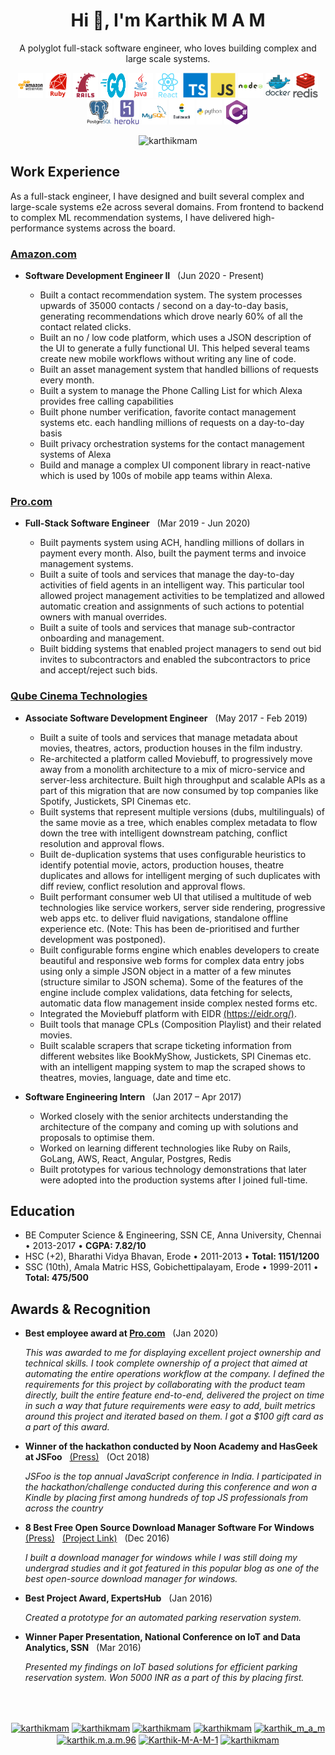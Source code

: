 <h1 align="center"> Hi 👋, I'm Karthik M A M </h1>

<p align="center">A polyglot full-stack software engineer, who loves building complex and large scale systems.</p>

<p align="center">
  <img src="https://raw.githubusercontent.com/KarthikMAM/KarthikMAM/master/icons/skills/aws.svg" alt="aws" width="40" />
  <img src="https://raw.githubusercontent.com/KarthikMAM/KarthikMAM/master/icons/skills/ruby.svg" alt="ruby" width="40" />
  <img src="https://raw.githubusercontent.com/KarthikMAM/KarthikMAM/master/icons/skills/rails.svg" alt="rails" width="40" />
  <img src="https://raw.githubusercontent.com/KarthikMAM/KarthikMAM/master/icons/skills/golang.svg" alt="golang" width="40" height="40" />
  <img src="https://raw.githubusercontent.com/KarthikMAM/KarthikMAM/master/icons/skills/java.svg" alt="java" width="40" />
  <img src="https://raw.githubusercontent.com/KarthikMAM/KarthikMAM/master/icons/skills/react.svg" alt="react" width="40" />
  <img src="https://raw.githubusercontent.com/KarthikMAM/KarthikMAM/master/icons/skills/typescript.svg" alt="typescript" width="40" />
  <img src="https://raw.githubusercontent.com/KarthikMAM/KarthikMAM/master/icons/skills/js.svg" alt="js" width="40" />
  <img src="https://raw.githubusercontent.com/KarthikMAM/KarthikMAM/master/icons/skills/nodejs.svg" alt="nodejs" width="40" />
  <img src="https://raw.githubusercontent.com/KarthikMAM/KarthikMAM/master/icons/skills/docker.svg" alt="docker" width="40" />
  <img src="https://raw.githubusercontent.com/KarthikMAM/KarthikMAM/master/icons/skills/redis.svg" alt="redis" width="40" />
  <img src="https://raw.githubusercontent.com/KarthikMAM/KarthikMAM/master/icons/skills/postgres.svg" alt="postgres" width="40" />
  <img src="https://raw.githubusercontent.com/KarthikMAM/KarthikMAM/master/icons/skills/heroku.svg" alt="heroku" width="40" />
  <img src="https://raw.githubusercontent.com/KarthikMAM/KarthikMAM/master/icons/skills/mysql.svg" alt="mysql" width="40" />
  <img src="https://raw.githubusercontent.com/KarthikMAM/KarthikMAM/master/icons/skills/elastic.svg" alt="elastic" width="40" height="40" />
  <img src="https://raw.githubusercontent.com/KarthikMAM/KarthikMAM/master/icons/skills/python.svg" alt="python" width="40" />
  <img src="https://raw.githubusercontent.com/KarthikMAM/KarthikMAM/master/icons/skills/csharp.svg" alt="csharp" width="40" />
</p>

<p align="center"> <img src="https://komarev.com/ghpvc/?username=karthikmam" alt="karthikmam" /> </p>

<section>
  <h2> Work Experience </h2>
  <p> As a full-stack engineer, I have designed and built several complex and large-scale systems e2e across several domains. From frontend to backend to complex ML recommendation systems, I have delivered high-performance systems across the board.  </p>
  <section>
    <h3> <a href="https://amazon.com">Amazon.com</a> </h3>
    <ul>
      <li>
        <p>
          <b>Software Development Engineer II</b>
          &nbsp;
          (Jun 2020 - Present)
        <ul>
          <li> Built a contact recommendation system. The system processes upwards of 35000 contacts / second on a day-to-day basis, generating recommendations which drove nearly 60% of all the contact related clicks.  </li>
          <li> Built an no / low code platform, which uses a JSON description of the UI to generate a fully functional UI. This helped several teams create new mobile workflows without writing any line of code. </li>
          <li> Built an asset management system that handled billions of requests every month. </li>
          <li> Built a system to manage the Phone Calling List for which Alexa provides free calling capabilities </li>
          <li> Built phone number verification, favorite contact management systems etc. each handling millions of requests on a day-to-day basis  </li>
          <li> Built privacy orchestration systems for the contact management systems of Alexa </li>
          <li> Build and manage a complex UI component library in react-native which is used by 100s of mobile app teams within Alexa. </li>
        </ul>
        </p>
      </li>
  </section>

  <section>
    <h3> <a href="https://pro.com">Pro.com</a> </h3>
    <ul>
      <li>
        <p>
          <b>Full-Stack Software Engineer</b>
          &nbsp;
          (Mar 2019 - Jun 2020)
        </p>
        <ul>
          <li>Built payments system using ACH, handling millions of dollars in payment every month. Also, built the payment terms and invoice management systems.</li>
          <li>Built a suite of tools and services that manage the day-to-day activities of field agents in an intelligent way. This particular tool allowed project management activities to be templatized and allowed automatic creation and assignments of such actions to potential owners with manual overrides.</li>
          <li>Built a suite of tools and services that manage sub-contractor onboarding and management.</li>
          <li>Built bidding systems that enabled project managers to send out bid invites to subcontractors and enabled the subcontractors to price and accept/reject such bids.</li>
        </ul>
      </li>
  </section>

  <section>
    <h3> <a href="https://www.qubecinema.com/">Qube Cinema Technologies</a> </h3>
    <ul>
      <li>
        <p>
          <b>Associate Software Development Engineer</b>
          &nbsp;
          (May 2017 - Feb 2019)
        </p>
        <ul>
          <li>Built a suite of tools and services that manage metadata about movies, theatres, actors, production houses in the film industry.</li>
          <li>Re-architected a platform called Moviebuff, to progressively move away from a monolith architecture to a mix of micro-service and server-less architecture. Built high throughput and scalable APIs as a part of this migration that are now consumed by top companies like Spotify, Justickets, SPI Cinemas etc.</li>
          <li>Built systems that represent multiple versions (dubs, multilinguals) of the same movie as a tree, which enables complex metadata to flow down the tree with intelligent downstream patching, conflict resolution and approval flows.</li>
          <li>Built de-duplication systems that uses configurable heuristics to identify potential movie, actors, production houses, theatre duplicates and allows for intelligent merging of such duplicates with diff review, conflict resolution and approval flows.</li>
          <li>Built performant consumer web UI that utilised a multitude of web technologies like service workers, server side rendering, progressive web apps etc. to deliver fluid navigations, standalone offline experience etc. (Note: This has been de-prioritised and further development was postponed).</li>
          <li>Built configurable forms engine which enables developers to create beautiful and responsive web forms for complex data entry jobs using only a simple JSON object in a matter of a few minutes (structure similar to JSON schema). Some of the features of the engine include complex validations, data fetching for selects, automatic data flow management inside complex nested forms etc.</li>
          <li>Integrated the Moviebuff platform with EIDR <a href="https://eidr.org/">(https://eidr.org/)</a>.</li>
          <li>Built tools that manage CPLs (Composition Playlist) and their related movies.</li>
          <li>Built scalable scrapers that scrape ticketing information from different websites like BookMyShow, Justickets, SPI Cinemas etc. with an intelligent mapping system to map the scraped shows to theatres, movies, language, date and time etc.</li>
        </ul>
      </li>
      <li>
        <p>
          <b>Software Engineering Intern</b>
          &nbsp;
          (Jan 2017 – Apr 2017)
        </p>
        <ul>
          <li>Worked closely with the senior architects understanding the architecture of the company and coming up with solutions and proposals to optimise them.</li>
          <li>Worked on learning different technologies like Ruby on Rails, GoLang, AWS, React, Angular, Postgres, Redis</li>
          <li>Built prototypes for various technology demonstrations that later were adopted into the production systems after I joined full-time.</li>
        </ul>
      </li>
    </ul>
  </section>
</section>

<section>
  <h2>Education</h2>
  <ul>
    <li>BE Computer Science & Engineering, SSN CE, Anna University, Chennai • 2013-2017 • <b>CGPA: 7.82/10</b></li>
    <li>HSC (+2), Bharathi Vidya Bhavan, Erode • 2011-2013 • <b>Total: 1151/1200</b></li>
    <li>SSC (10th), Amala Matric HSS, Gobichettipalayam, Erode • 1999-2011 • <b>Total: 475/500</b></li>
  </ul>
</section>

<section>
  <h2> Awards & Recognition </h2>
  <ul>
    <li>
      <p>
        <b>Best employee award at <a href="https://pro.com">Pro.com</a></b>
        &nbsp;
        (Jan 2020)
      </p>
      <i>
        This was awarded to me for displaying excellent project ownership and technical skills.
        I took complete ownership of a project that aimed at automating the entire operations workflow at the company.
        I defined the requirements for this project by collaborating with the product team directly, built the entire feature end-to-end, delivered the project on time in such a way that future requirements were easy to add, built metrics around this project and iterated based on them.
        I got a $100 gift card as a part of this award.
      </i>
    </li>
    <li>
      <p>
        <b>Winner of the hackathon conducted by Noon Academy and HasGeek at JSFoo</b>
        &nbsp;
        <a href="https://www.linkedin.com/feed/update/urn:li:activity:6461916055148302336/">(Press)</a>
        &nbsp;
        (Oct 2018)
      </p>
      <i>JSFoo is the top annual JavaScript conference in India. I participated in the hackathon/challenge conducted during this conference and won a Kindle by placing first among hundreds of top JS professionals from across the country</i>
    </li>
    <li>
      <p>
        <b>8 Best Free Open Source Download Manager Software For Windows</b>
        &nbsp;
        <a href="https://listoffreeware.com/free-open-source-download-manager-software-windows/">(Press)</a>
        &nbsp;
        <a href="https://github.com/KarthikMAM/Download-Manager">(Project Link)</a></b>
        &nbsp;
        (Dec 2016)
      </p>
      <i>I built a download manager for windows while I was still doing my undergrad studies and it got featured in this popular blog as one of the best open-source download manager for windows.</i>
    <li>
      <p>
        <b>Best Project Award, ExpertsHub</b>
        &nbsp;
        (Jan 2016)
      </p>
      <i>Created a prototype for an automated parking reservation system.</i>
    </li>
    <li>
      <p>
        <b>Winner Paper Presentation, National Conference on IoT and Data Analytics, SSN</b>
        &nbsp;
        (Mar 2016)
      </p>
      <i>Presented my findings on IoT based solutions for efficient parking reservation system. Won 5000 INR as a part of this by placing first.</i>
    </li>
  </ul>
</section>

<br>
<br>

<section>
  <p align="center">
    <a href="https://www.github.com/karthikmam" target="blank"><img align="center" src="https://cdn.jsdelivr.net/npm/simple-icons@3.0.1/icons/github.svg" alt="karthikmam" height="20" width="20" /></a>
    <a href="https://linkedin.com/in/karthikmam" target="blank"><img align="center" src="https://cdn.jsdelivr.net/npm/simple-icons@3.0.1/icons/linkedin.svg" alt="karthikmam" height="20" width="20" /></a>
    <a href="https://www.hackerrank.com/karthikmam" target="blank"><img align="center" src="https://cdn.jsdelivr.net/npm/simple-icons@3.0.1/icons/hackerrank.svg" alt="karthikmam" height="20" width="20" /></a>
    <a href="https://www.hackerearth.com/@KarthikMAM" target="blank"><img align="center" src="https://cdn.jsdelivr.net/npm/simple-icons@3.0.1/icons/hackerearth.svg" alt="karthikmam" height="20" width="20" /></a>
    <a href="https://twitter.com/karthik_m_a_m" target="blank"><img align="center" src="https://cdn.jsdelivr.net/npm/simple-icons@3.0.1/icons/twitter.svg" alt="karthik_m_a_m" height="20" width="20" /></a>
    <a href="https://fb.com/karthik.m.a.m.96" target="blank"><img align="center" src="https://cdn.jsdelivr.net/npm/simple-icons@3.0.1/icons/facebook.svg" alt="karthik.m.a.m.96" height="20" width="20" /></a>
    <a href="https://quora.com/profile/Karthik-M-A-M-1" target="blank"><img align="center" src="https://cdn.jsdelivr.net/npm/simple-icons@3.0.1/icons/quora.svg" alt="Karthik-M-A-M-1" height="20" width="20" /></a>
    <a href="https://instagram.com/karthikmam" target="blank"><img align="center" src="https://cdn.jsdelivr.net/npm/simple-icons@3.0.1/icons/instagram.svg" alt="karthikmam" height="20" width="20" /></a>
  </p>
</section>

<br>
<br>
